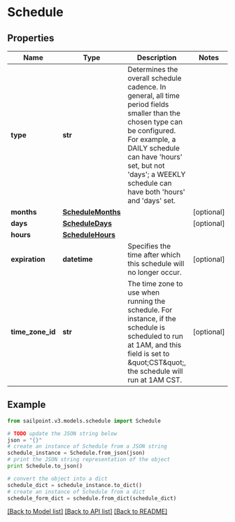 # Schedule


## Properties
Name | Type | Description | Notes
------------ | ------------- | ------------- | -------------
**type** | **str** | Determines the overall schedule cadence. In general, all time period fields smaller than the chosen type can be configured. For example, a DAILY schedule can have &#39;hours&#39; set, but not &#39;days&#39;; a WEEKLY schedule can have both &#39;hours&#39; and &#39;days&#39; set. | 
**months** | [**ScheduleMonths**](ScheduleMonths.md) |  | [optional] 
**days** | [**ScheduleDays**](ScheduleDays.md) |  | [optional] 
**hours** | [**ScheduleHours**](ScheduleHours.md) |  | 
**expiration** | **datetime** | Specifies the time after which this schedule will no longer occur. | [optional] 
**time_zone_id** | **str** | The time zone to use when running the schedule. For instance, if the schedule is scheduled to run at 1AM, and this field is set to \&quot;CST\&quot;, the schedule will run at 1AM CST. | [optional] 

## Example

```python
from sailpoint.v3.models.schedule import Schedule

# TODO update the JSON string below
json = "{}"
# create an instance of Schedule from a JSON string
schedule_instance = Schedule.from_json(json)
# print the JSON string representation of the object
print Schedule.to_json()

# convert the object into a dict
schedule_dict = schedule_instance.to_dict()
# create an instance of Schedule from a dict
schedule_form_dict = schedule.from_dict(schedule_dict)
```
[[Back to Model list]](../README.md#documentation-for-models) [[Back to API list]](../README.md#documentation-for-api-endpoints) [[Back to README]](../README.md)


